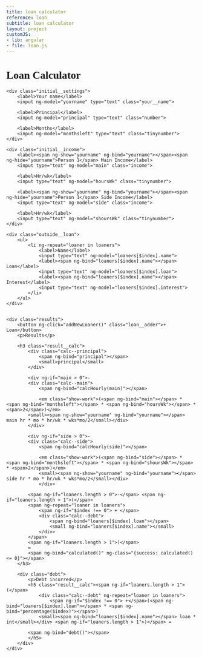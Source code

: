 ```yaml
---
title: loan calculator
reference: loan
subtitle: loan calculator
layout: project
customJS:
- lib: angular
- file: loan.js
---
```


<style>
@import url(http://fonts.googleapis.com/css?family=Cutive+Mono);

body {
	font-family: "Cutive Mono";
}
.project {
	width: 75%;
	margin: auto;
	font-size: 150%;
	position: relative;
}
input {
	border: 1px solid #E4EAEA;
	padding: 0.75em 0.5em 0.25em;
	font: 1.5em "Cutive Mono";
	width: 33.333333%;
	margin-top: -1px;
}
div, li {
	clear: both;
}
ul {
	list-style: none;
}
div input, .outside__loan li {
	float: left;
}
input:focus {
	outline: none;
	border-left-color: #0FBCB8;
}
label {
	position: absolute;
	margin-left: 0.5rem;
	font-size: 75%;
	color: #ADB2B2;
}
.your__name {
	width: 70%;
}
.income {
	width: 40%;
}
.number {
	width: 20%;
}
.tinynumber {
	width: 10%;
}
.outside__loan {
	border-top: 4px solid #E4EAEA;
	border-bottom: 4px solid #E4EAEA;
	overflow: auto;
	margin-bottom: 1em;
}
.loan__adder {
	font: 1.5em "Cutive Mono";
	background-color: #C6CCCC;
	color: white;
	border: none;
	padding: 0.5em;
	display: inline-block;
	float: right;
}
.loan__adder:hover {
	background-color: #ADB2B2;
}
.loan__adder:focus {
	background-color: #0FBCB8;
}
.success {
	color: #94e515;
}
.result__calc {
	padding: 1em 0;
	line-height: 2;
}
.result__calc div {
	display: inline-block;
}
.result__calc div[class^='calc--'] {
	position: relative;
}
.result__calc small {
	position: absolute;
	font-size: 40%;
	color: #C6CCCC;
	width: 100%;
	border-top: 1px solid #C6CCCC;
	text-transform: uppercase;
	text-align: center;
	margin-top: -12px;
}
.show-work {
	color: #C6CCCC;
}
.debt {
	padding-top: 0.5rem;
	border-top: 1px solid #E4EAEA;
}
</style>

<!--
#Shit to worry about re: loans

* Money earned
* Money cost in taxes
* Money cost of living
* Money able to loan
-->

<div ng-app ng-controller="Calculator">
	<h1 class="title">Loan Calculator</h1>

	<div class="initial__settings">
		<label>Your name</label>
		<input ng-model="yourname" type="text" class="your__name">

		<label>Principal</label>
		<input ng-model="principal" type="text" class="number">
	
		<label>Months</label>
		<input ng-model="monthsleft" type="text" class="tinynumber">
	</div>

	<div class="initial__income">
		<label><span ng-show="yourname" ng-bind="yourname"></span><span ng-hide="yourname">Person 1</span> Main Income</label>
		<input type="text" ng-model="main" class="income">
	
		<label>Hr/wk</label>
		<input type="text" ng-model="hoursWk" class="tinynumber">
	
		<label><span ng-show="yourname" ng-bind="yourname"></span><span ng-hide="yourname">Person 1</span> Side Income</label>
		<input type="text" ng-model="side" class="income">
	
		<label>Hr/wk</label>
		<input type="text" ng-model="shoursWk" class="tinynumber">
	</div>

	<div class="outside__loan">
		<ul>
			<li ng-repeat="loaner in loaners">
				<label>Name</label>
				<input type="text" ng-model="loaners[$index].name">
				<label><span ng-bind="loaners[$index].name"></span> Loan</label>
				<input type="text" ng-model="loaners[$index].loan">
				<label><span ng-bind="loaners[$index].name"></span> Interest</label>
				<input type="text" ng-model="loaners[$index].interest">
			</li>
		</ul>
	</div>
	

	<div class="results">
		<button ng-click="addNewLoaner()" class="loan__adder">+ Loan</button>
		<p>Results</p>
	
		<h3 class="result__calc">
			<div class="calc--principal">
				<span ng-bind="principal"></span> 
				<small>principal</small>
			</div>
		
			<div ng-if="main > 0">- 
			<div class="calc--main">
				<span ng-bind="calcHourly(main)"></span>
			
				<em class="show-work">(<span ng-bind="main"></span> * <span ng-bind="monthsleft"></span> * <span ng-bind="hoursWk"></span> * <span>2</span>)</em>
			<small><span ng-show="yourname" ng-bind="yourname"></span> main hr * mo * hr/wk * wks*mo/2</small></div>
			</div>
		
			<div ng-if="side > 0">-
			<div class="calc--side">
				<span ng-bind="calcHourly(side)"></span>
			
				<em class="show-work">(<span ng-bind="side"></span> * <span ng-bind="monthsleft"></span> * <span ng-bind="shoursWk"></span> * <span>2</span>)</em>
				<small><span ng-show="yourname" ng-bind="yourname"></span> side hr * mo * hr/wk * wks*mo/2</small></div>
				</div>
		
			<span ng-if="loaners.length > 0">-</span> <span ng-if="loaners.length > 1">(</span>
			<span ng-repeat="loaner in loaners">
				<span ng-if="$index !== 0"> + </span>
				<div class="calc--debt">
					<span ng-bind="loaners[$index].loan"></span>
					<small ng-bind="loaners[$index].name"></small>
				</div>
			</span>
			<span ng-if="loaners.length > 1">)</span>
			= 
			<span ng-bind="calculated()" ng-class="{success: calculated() <= 0}"></span>
		</h3>
	
		<div class="debt">
			<p>Debt incurred</p>
			<h5 class="result__calc"><span ng-if="loaners.length > 1">(</span>
				<div class="calc--debt" ng-repeat="loaner in loaners">
					<span ng-if="$index !== 0"> +</span>(<span ng-bind="loaners[$index].loan"></span> * <span ng-bind="percentage($index)"></span>)
				<small><span ng-bind="loaners[$index].name"></span> loan * int</small></div> <span ng-if="loaners.length > 1">)</span> = 
	    	
			<span ng-bind="debt()"></span>
			</h5>
		</div>
	</div>

</div>
